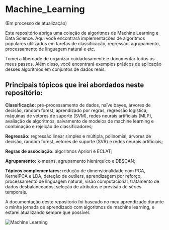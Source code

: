 # Machine_Learning
(Em processo de atualização)

Este repositório abriga uma coleção de algoritmos de Machine Learning e Data Science. Aqui você encontrará implementações de algoritmos populares utilizados em tarefas de classificação, regressão, agrupamento, processamento de linguagem natural e etc.

Tomei a liberdade de organizar cuidadosamente e documentar todos os meus passos. Além disso, você encontrará exemplos práticos de aplicação desses algoritmos em conjuntos de dados reais.

## Principais tópicos que irei abordados neste repositório:

**Classificação:** pré-processamento de dados, naïve bayes, árvores de decisão, random forest, aprendizado por regras, regressão logística, máquinas de vetores de suporte (SVM), redes neurais artificiais (MLP), avaliação de algoritmos, salvamento de modelos de machine learning e combinação e rejeição de classificadores;

**Regressão:** regressão linear simples e múltipla, polinomial, árvores de decisão, random forest, vetores de suporte (SVR) e redes neurais artificiais;

**Regras de associação:** algoritmos Apriori e ECLAT;

**Agrupamento:** k-means, agrupamento hierárquico e DBSCAN;

**Tópicos complementares:** redução de dimensionalidade com PCA, KernelPCA e LDA, deteção de outliers, aprendizagem por reforço, processamento de linguagem natural, visão computacional, tratamento de dados desbalanceados, seleção de atributos e previsão de séries temporais.


A documentação deste repositorio foi baseado no meu aprendizado durante o minha jornada de aprendizado com algoritmos de machine learning, e estarei atualizando sempre que possível.


![Machine Learning](https://cdn-dgmnm.nitrocdn.com/LHsjuemVzrAvilkBHAIXDtrqvflBFfgP/assets/images/source/rev-8c04f8c/www.cardinalpeak.com/wp-content/uploads/2021/01/machine-learning-1024x535.jpg)